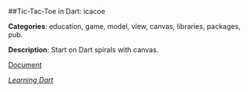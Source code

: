 
##Tic-Tac-Toe in Dart: icacoe

**Categories**: education, game, model, view, canvas, libraries, packages, pub.

**Description**: Start on Dart spirals with canvas.

[Document](http://goo.gl/g3XThQ)

[*Learning Dart*](http://learningdart.org/)